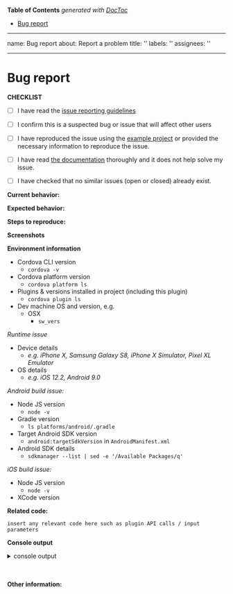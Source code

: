 <!-- START doctoc generated TOC please keep comment here to allow auto update -->
<!-- DON'T EDIT THIS SECTION, INSTEAD RE-RUN doctoc TO UPDATE -->
**Table of Contents**  *generated with [DocToc](https://github.com/thlorenz/doctoc)*

- [Bug report](#bug-report)

<!-- END doctoc generated TOC please keep comment here to allow auto update -->

---
name: Bug report
about: Report a problem
title: ''
labels: ''
assignees: ''

---

<!--
IMPORTANT: PLEASE READ

WARNING: Failure to follow the issue template guidelines below will result in the issue being immediately closed.
-->

<!-- Fill out the relevant sections below and delete irrelevant sections. -->

# Bug report

<!-- COMPLETE THIS CHECKLIST -->
**CHECKLIST**
- [ ] I have read the [issue reporting guidelines](https://github.com/dpa99c/cordova-diagnostic-plugin#reporting-issues)

- [ ] I confirm this is a suspected bug or issue that will affect other users
<!-- i.e. this is not a request for support in using/integrating the plugin into your specific project -->

- [ ] I have reproduced the issue using the [example project](https://github.com/dpa99c/cordova-diagnostic-plugin-example) or provided the necessary information to reproduce the issue.
<!-- necessary information e.g. exact steps, FCM notification message content, test case project repo -->

- [ ] I have read [the documentation](https://github.com/dpa99c/cordova-diagnostic-plugin) thoroughly and it does not help solve my issue.
<!-- e.g. if you're having a build issue ensure you've read through the build environment notes -->

- [ ] I have checked that no similar issues (open or closed) already exist.
<!-- Duplicates or near-duplicates will be closed immediately. -->

**Current behavior:**

<!-- Describe how the bug manifests. -->

<!-- Explain how you're sure there is an issue with this plugin rather than your own code:
 - If this plugin has an example project, have you been able to reproduce the issue within it?
 - Have you created a clean test Cordova project containing only this plugin to eliminate the potential for interference with other plugins/code?
 -->

**Expected behavior:**
<!-- Describe what the behavior should be without the bug. -->

**Steps to reproduce:**
<!-- If you are able to illustrate the bug with an example, please provide steps to reproduce. -->

**Screenshots**
<!-- If applicable, add screenshots to help explain your problem. -->

**Environment information**
<!-- Please supply full details of your development environment including: -->
- Cordova CLI version 
	- `cordova -v`
- Cordova platform version
	- `cordova platform ls`
- Plugins & versions installed in project (including this plugin)
    - `cordova plugin ls`
- Dev machine OS and version, e.g.
    - OSX
        - `sw_vers`
        
_Runtime issue_
- Device details
    - _e.g. iPhone X, Samsung Galaxy S8, iPhone X Simulator, Pixel XL Emulator_
- OS details
    - _e.g. iOS 12.2, Android 9.0_	
	
_Android build issue:_	
- Node JS version
    - `node -v`
- Gradle version
	- `ls platforms/android/.gradle`
- Target Android SDK version
	- `android:targetSdkVersion` in `AndroidManifest.xml`
- Android SDK details
	- `sdkmanager --list | sed -e '/Available Packages/q'`
	
_iOS build issue:_
- Node JS version
    - `node -v`
- XCode version


**Related code:**
```
insert any relevant code here such as plugin API calls / input parameters
```

**Console output**
<details>
<summary>console output</summary>

```

// Paste any relevant JS/native console output here

```

</details><br/><br/>

**Other information:**

<!-- List any other information that is relevant to your issue. Stack traces, related issues, suggestions on how to fix, Stack Overflow links, forum links, etc. -->





<!--
A POLITE REMINDER

- This is free, open-source software. 
- Although the author makes every effort to maintain it, no guarantees are made as to the quality or reliability, and reported issues will be addressed if and when the author has time. 
- Help/support will not be given by the author, so forums (e.g. Ionic) or Stack Overflow should be used. Any issues requesting help/support will be closed immediately.
- If you have urgent need of a bug fix/feature, the author can be engaged for PAID contract work to do so: please contact dave@workingedge.co.uk
- Rude or abusive comments/issues will not be tolerated, nor will opening multiple issues if those previously closed are deemed unsuitable. Any of the above will result in you being BANNED from ALL of my Github repositories.
-->
